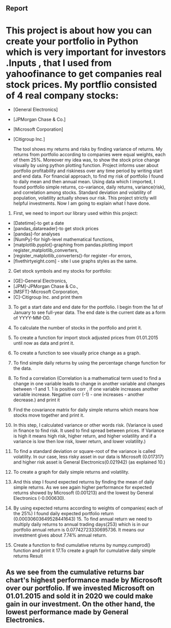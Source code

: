 ## Report

# This project is about how you can create your portfolio in Python which is very important for investors .Inputs , that I used from yahoofinance to get companies real stock prices. My portflio consisted of 4 real company stocks: 
- [General Electronics]
- [JPMorgan Chase &amp; Co.]
- [Microsoft Corporation]
- [Citigroup Inc.]
 
  The tool shows my returns and risks by finding variance of returns. My returns from portfolio according
to companies were equal weights, each of them 25%. Moreover my idea was, to show the stock price
change visually by using python plotting function. Project informs user about portfolio profitability and
riskiness over any time period by writing start and end data. For financial approach, to find my risk of
portfolio I found to daily mean and then annual mean. Using data which I imported, I found portfolio
simple returns, co-variance, daily returns, variance(risk), and correlation among stocks. Standard
deviation and volatility of population, volatility actually shows our risk. This project strictly will helpful
investments.
Now I am going to explain what I have done.

1. First, we need to import our library used within this project:
- [Datetime]-to get a date
- [pandas_datareader]-to get stock prices
- [pandas]-for analyses
- [NumPy]-for high-level mathematical functions, 
- [matplotlib.pyplot]-graphing from pandas.plotting import register_matplotlib_converters,
- [register_matplotlib_converters()-for register –for errors, 
- [fivethirtyeight.com] - site I use graphs styles as the same.

2. Get stock symbols and my stocks for portfolio: 
- [GE]-General Electronics, 
- [JPM]-JPMorgan Chase &amp; Co.,
- [MSFT]-Microsoft Corporation, 
- [C]-Citigroup Inc. and print them

3. To get a start date and end date for the portfolio. I begin from the 1st of January to see full-year data.
The end date is the current date as a form of YYYY-MM-DD.

4. To calculate the number of stocks in the portfolio and print it.

5. To create a function for import stock adjusted prices from 01.01.2015 until now as data and print it.
6. To create a function to see visually price change as a graph.

7. To find simple daily returns by using the percentage change function for the data.
8. To find a correlation (Correlation is a mathematical term used to find a change in one variable leads to change in another variable and changes between -1 and 1. 1 is positive corr , if one variable increases another variable increase. Negative corr (-1) - one increases - another decrease.) and print it
9. Find the covariance matrix for daily simple returns which means how stocks move together and print it.
10. In this step, I calculated variance or other words risk. (Variance is used in finance to find risk. It used to find spread between prices. If Variance is high it means high risk, higher return, and higher volatility and if a variance is low then low risk, lower return, and lower volatility.)
11. To find a standard deviation or square-root of the variance is called volatility. In our case, less risky asset in our data is Microsoft (0.017317) and higher risk asset is General Electronics(0.021942) (as explained 10.)
12. To create a graph for daily simple returns and volatility.
13. And this step I found expected returns by finding the mean of daily simple returns. As we see again higher performance for expected returns showed by Microsoft (0.001213) and the lowest by General Electronics (-0.000630).
14. By using expected returns according to weights of companies( each of the 25%) I found daily expected portfolio return (0.00030603649528441643)
15. To find annual return we need to multiply daily returns to annual trading days(253) which is in our portfolio annual return is 0.07742723330695736. It means our investment gives about 7.74% annual return.
16. Create a function to find cumulative returns by numpy.cumprod() function and print it
17.To create a graph for cumulative daily simple returns Result

## As we see from the cumulative returns bar chart&#39;s highest performance made by Microsoft over our portfolio. If we invested Microsoft on 01.01.2015 and sold it in 2020 we could make gain in our investment. On the other hand, the lowest performance made by General Electronics.
